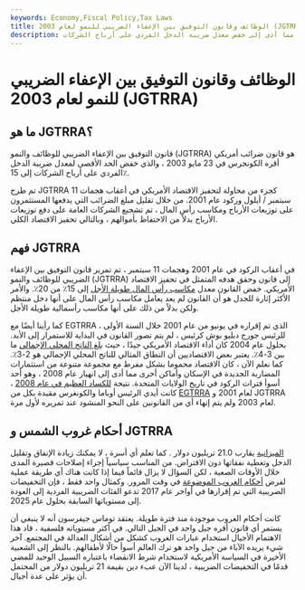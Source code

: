 ```yaml
---
keywords: Economy,Fiscal Policy,Tax Laws
title: الوظائف وقانون التوفيق بين الإعفاء الضريبي للنمو لعام 2003 (JGTRRA)
description: قانون التوفيق بين الإعفاء الضريبي للوظائف والنمو هو قانون ضريبي أمريكي تم تمريره في عام 2003 ، مما أدى إلى خفض معدل ضريبة الدخل الفردي على أرباح الشركات.
---
```


# الوظائف وقانون التوفيق بين الإعفاء الضريبي للنمو لعام 2003 (JGTRRA)
## ما هو JGTRRA؟

قانون التوفيق بين الإعفاء الضريبي للوظائف والنمو (JGTRRA) هو قانون ضرائب أمريكي أقره الكونجرس في 23 مايو 2003 ، والذي خفض الحد الأقصى لمعدل ضريبة الدخل الفردي على أرباح الشركات إلى 15٪.

تم طرح JGTRRA كجزء من محاولة لتحفيز الاقتصاد الأمريكي في أعقاب هجمات 11 سبتمبر / أيلول وركود عام 2001. من خلال تقليل مبلغ الضرائب التي يدفعها المستثمرون على توزيعات الأرباح ومكاسب رأس المال ، تم تشجيع الشركات العامة على دفع توزيعات الأرباح بدلاً من الاحتفاظ بأموالهم ، وبالتالي تحفيز الاقتصاد الكلي.

## فهم JGTRRA

في أعقاب الركود في عام 2001 وهجمات 11 سبتمبر ، تم تمرير قانون التوفيق بين الإعفاء الضريبي للوظائف والنمو (JGTRRA) إلى قانون وحقق هدفه المتمثل في تحفيز الاقتصاد الأمريكي. خفض القانون معدل [مكاسب رأس المال طويلة الأجل](/long-term_capital_gain_loss) إلى 15٪ من 20٪. والأمر الأكثر إثارة للجدل هو أن القانون لم يعد يعامل مكاسب رأس المال على أنها دخل منتظم ولكن بدلاً من ذلك على أنها مكاسب رأسمالية طويلة الأجل.

كما رأينا أيضًا مع EGTRRA ، الذي تم إقراره في يونيو من عام 2001 خلال السنة الأولى للرئيس جورج دبليو بوش كرئيس ، لم يتم تصور القانون في البداية للاستمرار إلى الأبد. بحلول عام 2004 كان أداء الاقتصاد الأمريكي جيدًا ، حيث [بلغ الناتج المحلي الإجمالي](/gdp) ما بين 3-4٪. يعتبر بعض الاقتصاديين أن النطاق المثالي للناتج المحلي الإجمالي هو 2-3٪. كما نعلم الآن ، كان الاقتصاد محموما بشكل مفرط مع مجموعة متنوعة من استثمارات المضاربة الجديدة في الإسكان وأماكن أخرى مما أدى إلى انهيار عام 2008 ، وهو أحد أسوأ فترات الركود في تاريخ الولايات المتحدة. نتيجة [للكساد العظيم في عام 2008](/great-recession) ، كانت أيدي الرئيس أوباما والكونغرس مقيدة بكل من [EGTRRA](/egtrra) لعام 2001 و JGTRRA لعام 2003 ولم يتم إنهاء أي من القانونين على النحو المنشود عند تمريره لأول مرة.

## أحكام غروب الشمس و JGTRRA

[الميزانية](/budget-deficit) يقارب 21.0 تريليون دولار . كما تعلم أي أسرة ، لا يمكنك زيادة الإنفاق وتقليل الدخل وتغطية نفقاتها دون الاقتراض. من المناسب سياسياً إجراء إصلاحات قصيرة المدى خلال الأوقات الصعبة ، لكن السؤال لا يزال قائماً فيما إذا كانت هناك أي طريقة عملية لفرض [أحكام الغروب الموضوعة](/sunsetprovision) في وقت المرور. وكمثال واحد فقط ، فإن التخفيضات الضريبية التي تم إقرارها في أواخر عام 2017 تدعو الفئات الضريبية الفردية إلى العودة إلى مستوياتها السابقة بحلول عام 2025.

كانت أحكام الغروب موجودة منذ فترة طويلة. يعتقد توماس جيفرسون أنه لا ينبغي أن يستمر أي قانون أقره جيل واحد في الجيل التالي. في أكثر مستوياته فلسفية ، قاد هذا الاهتمام الأجيال استخدام عبارات الغروب كشكل من أشكال العدالة في المجتمع. آخر شيء يريده الآباء من جيل واحد هو ترك العالم أسوأ حالًا لأطفالهم. بالنظر إلى الشعبية الأخيرة في السياسة الأمريكية لاستخدام شرط الانقضاء باعتباره السبيل الوحيد للمضي قدمًا في التخفيضات الضريبية ، لدينا الآن عبء دين بقيمة 21 تريليون دولار من المحتمل أن يؤثر على عدة أجيال.

